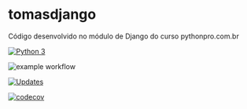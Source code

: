 # tomasdjango
Código desenvolvido no módulo de Django do curso pythonpro.com.br

[![Python 3](https://pyup.io/repos/github/tomasrajao/tomasdjango/python-3-shield.svg)](https://pyup.io/repos/github/tomasrajao/tomasdjango/)

![example workflow](https://github.com/tomasrajao/tomasdjango/actions/workflows/django.yml/badge.svg)

[![Updates](https://pyup.io/repos/github/tomasrajao/tomasdjango/shield.svg)](https://pyup.io/repos/github/tomasrajao/tomasdjango/)

[![codecov](https://codecov.io/gh/tomasrajao/tomasdjango/branch/main/graph/badge.svg?token=CcVkBc4CIZ)](https://codecov.io/gh/tomasrajao/tomasdjango)
